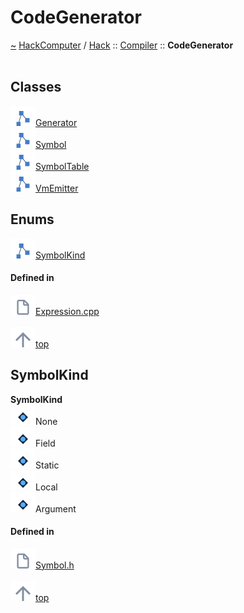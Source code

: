 <a id="codegenerator"></a>
<h1>CodeGenerator</h1>
<a id="a00904"></a>
<a href="https://github.com/CharlesCarley/HackComputer#~">~</a>
<a href="index.md#index">HackComputer</a>
<span class="inline-text">/</span>
<a href="a00897.md#hack">Hack</a>
<span class="inline-text">::</span>
<a href="a00903.md#compiler">Compiler</a>
<span class="inline-text">::</span>
<span class="bold-text"><b>CodeGenerator</b></span>
<br/>
<br/>
<a id="classes"></a>
<h2>Classes</h2>
<div class="icon-link">
<img src="../images/class.svg"/><a href="a01181.md#generator">Generator</a>
</div>
<div class="icon-link">
<img src="../images/class.svg"/><a href="a01189.md#symbol">Symbol</a>
</div>
<div class="icon-link">
<img src="../images/class.svg"/><a href="a01193.md#symboltable">SymbolTable</a>
</div>
<div class="icon-link">
<img src="../images/class.svg"/><a href="a01197.md#vmemitter">VmEmitter</a>
</div>
<a id="enums"></a>
<h2>Enums</h2>
<span class="icon-list-item"><a href="#symbolkind" class="icon-list-item"><img src="../images/class.svg" class="icon-list-item"/><span class="icon-list-item">SymbolKind</span>
</a>
</span>
<br/>
<a id="defined-in"></a>
<h4>Defined in</h4>
<span class="icon-list-item"><a href="https://github.com/CharlesCarley/HackComputer/blob/master/Source/Compiler/Generator/Expression.cpp#L25" class="icon-list-item"><img src="../images/file.svg" class="icon-list-item"/><span class="icon-list-item">Expression.cpp</span>
</a>
</span>
<br/>
<br/>
<span class="icon-list-item"><a href="#codegenerator" class="icon-list-item"><img src="../images/jumpToTop.svg" class="icon-list-item"/><span class="icon-list-item">top</span>
</a>
</span>
<a id="symbolkind"></a>
<h2>SymbolKind</h2>
<span class="bold-text"><b>SymbolKind</b></span>
<br/>
<a id="none"></a>
<div class="paragraph">
<span class="paragraph"><img src="../images/enum.svg"/><span class="inline-text">None</span>
</span>
</div>
<a id="field"></a>
<div class="paragraph">
<span class="paragraph"><img src="../images/enum.svg"/><span class="inline-text">Field</span>
</span>
</div>
<a id="static"></a>
<div class="paragraph">
<span class="paragraph"><img src="../images/enum.svg"/><span class="inline-text">Static</span>
</span>
</div>
<a id="local"></a>
<div class="paragraph">
<span class="paragraph"><img src="../images/enum.svg"/><span class="inline-text">Local</span>
</span>
</div>
<a id="argument"></a>
<div class="paragraph">
<span class="paragraph"><img src="../images/enum.svg"/><span class="inline-text">Argument</span>
</span>
</div>
<a id="none"></a>
<a id="field"></a>
<a id="static"></a>
<a id="local"></a>
<a id="argument"></a>
<a id="defined-in"></a>
<h4>Defined in</h4>
<span class="icon-list-item"><a href="https://github.com/CharlesCarley/HackComputer/blob/master/Source/Compiler/Generator/Symbol.h#L28" class="icon-list-item"><img src="../images/file.svg" class="icon-list-item"/><span class="icon-list-item">Symbol.h</span>
</a>
</span>
<br/>
<br/>
<span class="icon-list-item"><a href="#codegenerator" class="icon-list-item"><img src="../images/jumpToTop.svg" class="icon-list-item"/><span class="icon-list-item">top</span>
</a>
</span>
<br/>
</div>
</div>
</body>
</html>
